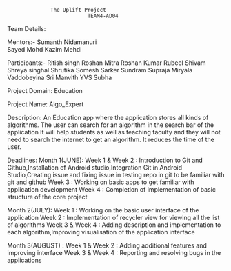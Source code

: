  			      The Uplift Project
                              TEAM4-AD04

Team Details:

Mentors:-
Sumanth Nidamanuri </br>
Sayed Mohd Kazim Mehdi


Participants:-
Ritish singh
Roshan Mitra
Roshan Kumar
Rubeel
Shivam
Shreya singhal
Shrutika 
Somesh Sarker
Sundram
Supraja Miryala
Vaddobeyina Sri Manvith
YVS Subha


Project Domain: Education

Project Name: Algo_Expert

Description: An Education app where the application stores all kinds of algorithms.
The user can search for an algorithm in the search bar of the application
It will help students as well as teaching faculty and they will not need to search the internet to get an algorithm.
It reduces the time of the user.



Deadlines: 
Month 1(JUNE): 
Week 1 & Week 2 : Introduction to Git and Github,Installation of Android studio,Integration Git in Android Studio,Creating issue and fixing issue in testing repo in git to be familiar with git and github
Week 3 : Working on basic apps to get familiar with application development
Week 4 :  Completion of implementation of basic structure of the core project

Month 2(JULY):
Week 1 : Working on the basic user interface of the application
Week 2 : Implementation of recycler view for viewing all the list of algorithms
Week 3 & Week 4 : Adding description and implementation to each algorithm,Improving visualisation of the application interface

Month 3(AUGUST) : 
Week 1 & Week 2 :  Adding additional features and improving interface
Week 3 & Week 4 :  Reporting and resolving bugs in the applications

